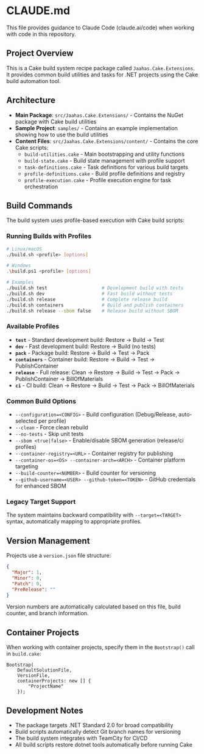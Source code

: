 # CLAUDE.md

This file provides guidance to Claude Code (claude.ai/code) when working with code in this repository.

## Project Overview

This is a Cake build system recipe package called `Jaahas.Cake.Extensions`. It provides common build utilities and tasks for .NET projects using the Cake build automation tool.

## Architecture

- **Main Package**: `src/Jaahas.Cake.Extensions/` - Contains the NuGet package with Cake build utilities
- **Sample Project**: `samples/` - Contains an example implementation showing how to use the build utilities
- **Content Files**: `src/Jaahas.Cake.Extensions/content/` - Contains the core Cake scripts:
  - `build-utilities.cake` - Main bootstrapping and utility functions
  - `build-state.cake` - Build state management with profile support
  - `task-definitions.cake` - Task definitions for various build targets
  - `profile-definitions.cake` - Build profile definitions and registry
  - `profile-execution.cake` - Profile execution engine for task orchestration

## Build Commands

The build system uses profile-based execution with Cake build scripts:

### Running Builds with Profiles
```bash
# Linux/macOS
./build.sh <profile> [options]

# Windows  
.\build.ps1 <profile> [options]

# Examples
./build.sh test                    # Development build with tests
./build.sh dev                     # Fast build without tests  
./build.sh release                 # Complete release build
./build.sh containers              # Build and publish containers
./build.sh release --sbom false    # Release build without SBOM
```

### Available Profiles
- **`test`** - Standard development build: Restore → Build → Test
- **`dev`** - Fast development build: Restore → Build (no tests)
- **`pack`** - Package build: Restore → Build → Test → Pack
- **`containers`** - Container build: Restore → Build → Test → PublishContainer
- **`release`** - Full release: Clean → Restore → Build → Test → Pack → PublishContainer → BillOfMaterials
- **`ci`** - CI build: Clean → Restore → Build → Test → Pack → BillOfMaterials

### Common Build Options
- `--configuration=<CONFIG>` - Build configuration (Debug/Release, auto-selected per profile)
- `--clean` - Force clean rebuild
- `--no-tests` - Skip unit tests
- `--sbom <true|false>` - Enable/disable SBOM generation (release/ci profiles)
- `--container-registry=<URL>` - Container registry for publishing
- `--container-os=<OS> --container-arch=<ARCH>` - Container platform targeting
- `--build-counter=<NUMBER>` - Build counter for versioning
- `--github-username=<USER> --github-token=<TOKEN>` - GitHub credentials for enhanced SBOM

### Legacy Target Support
The system maintains backward compatibility with `--target=<TARGET>` syntax, automatically mapping to appropriate profiles.

## Version Management

Projects use a `version.json` file structure:
```json
{
  "Major": 1,
  "Minor": 0, 
  "Patch": 0,
  "PreRelease": ""
}
```

Version numbers are automatically calculated based on this file, build counter, and branch information.

## Container Projects

When working with container projects, specify them in the `Bootstrap()` call in `build.cake`:
```cake
Bootstrap(
    DefaultSolutionFile,
    VersionFile,
    containerProjects: new [] {
        "ProjectName"
    });
```

## Development Notes

- The package targets .NET Standard 2.0 for broad compatibility
- Build scripts automatically detect Git branch names for versioning
- The build system integrates with TeamCity for CI/CD
- All build scripts restore dotnet tools automatically before running Cake